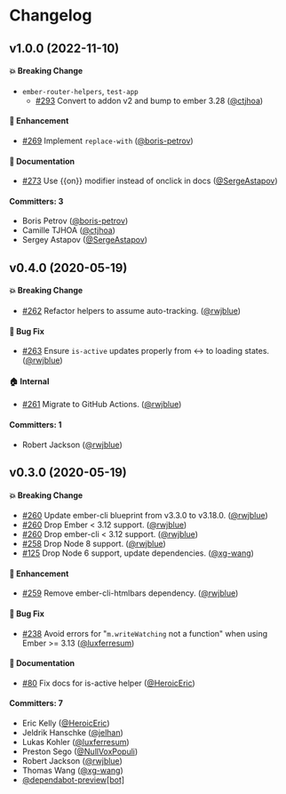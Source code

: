 # Changelog


## v1.0.0 (2022-11-10)

#### :boom: Breaking Change
* `ember-router-helpers`, `test-app`
  * [#293](https://github.com/rwjblue/ember-router-helpers/pull/293) Convert to addon v2 and bump to ember 3.28 ([@ctjhoa](https://github.com/ctjhoa))

#### :rocket: Enhancement
* [#269](https://github.com/rwjblue/ember-router-helpers/pull/269) Implement `replace-with` ([@boris-petrov](https://github.com/boris-petrov))

#### :memo: Documentation
* [#273](https://github.com/rwjblue/ember-router-helpers/pull/273) Use {{on}} modifier instead of onclick in docs ([@SergeAstapov](https://github.com/SergeAstapov))

#### Committers: 3
- Boris Petrov ([@boris-petrov](https://github.com/boris-petrov))
- Camille TJHOA ([@ctjhoa](https://github.com/ctjhoa))
- Sergey Astapov ([@SergeAstapov](https://github.com/SergeAstapov))

## v0.4.0 (2020-05-19)

#### :boom: Breaking Change
* [#262](https://github.com/rwjblue/ember-router-helpers/pull/262) Refactor helpers to assume auto-tracking. ([@rwjblue](https://github.com/rwjblue))

#### :bug: Bug Fix
* [#263](https://github.com/rwjblue/ember-router-helpers/pull/263) Ensure `is-active` updates properly from <-> to loading states. ([@rwjblue](https://github.com/rwjblue))

#### :house: Internal
* [#261](https://github.com/rwjblue/ember-router-helpers/pull/261) Migrate to GitHub Actions. ([@rwjblue](https://github.com/rwjblue))

#### Committers: 1
- Robert Jackson ([@rwjblue](https://github.com/rwjblue))


## v0.3.0 (2020-05-19)

#### :boom: Breaking Change
* [#260](https://github.com/rwjblue/ember-router-helpers/pull/260) Update ember-cli blueprint from v3.3.0 to v3.18.0. ([@rwjblue](https://github.com/rwjblue))
* [#260](https://github.com/rwjblue/ember-router-helpers/pull/260) Drop Ember < 3.12 support. ([@rwjblue](https://github.com/rwjblue))
* [#260](https://github.com/rwjblue/ember-router-helpers/pull/260) Drop ember-cli < 3.12 support. ([@rwjblue](https://github.com/rwjblue))
* [#258](https://github.com/rwjblue/ember-router-helpers/pull/258) Drop Node 8 support. ([@rwjblue](https://github.com/rwjblue))
* [#125](https://github.com/rwjblue/ember-router-helpers/pull/125) Drop Node 6 support, update dependencies. ([@xg-wang](https://github.com/xg-wang))

#### :rocket: Enhancement
* [#259](https://github.com/rwjblue/ember-router-helpers/pull/259) Remove ember-cli-htmlbars dependency. ([@rwjblue](https://github.com/rwjblue))

#### :bug: Bug Fix
* [#238](https://github.com/rwjblue/ember-router-helpers/pull/238) Avoid errors for "`m.writeWatching` not a function" when using Ember >= 3.13  ([@luxferresum](https://github.com/luxferresum))

#### :memo: Documentation
* [#80](https://github.com/rwjblue/ember-router-helpers/pull/80) Fix docs for is-active helper ([@HeroicEric](https://github.com/HeroicEric))

#### Committers: 7
- Eric Kelly ([@HeroicEric](https://github.com/HeroicEric))
- Jeldrik Hanschke ([@jelhan](https://github.com/jelhan))
- Lukas Kohler ([@luxferresum](https://github.com/luxferresum))
- Preston Sego ([@NullVoxPopuli](https://github.com/NullVoxPopuli))
- Robert Jackson ([@rwjblue](https://github.com/rwjblue))
- Thomas Wang ([@xg-wang](https://github.com/xg-wang))
- [@dependabot-preview[bot]](https://github.com/apps/dependabot-preview)


